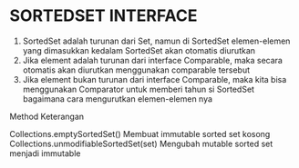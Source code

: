 # SORTEDSET INTERFACE


1. SortedSet adalah turunan dari Set, namun di SortedSet elemen-elemen yang dimasukkan kedalam SortedSet akan otomatis diurutkan
2. Jika element adalah turunan dari interface Comparable, maka secara otomatis akan diurutkan menggunakan comparable tersebut
3. Jika element bukan turunan dari interface Comparable, maka kita bisa menggunakan Comparator untuk memberi tahun si SortedSet bagaimana cara mengurutkan elemen-elemen nya


Method                                      Keterangan

Collections.emptySortedSet()                Membuat immutable sorted set kosong
Collections.unmodifiableSortedSet(set)      Mengubah mutable sorted set menjadi immutable

